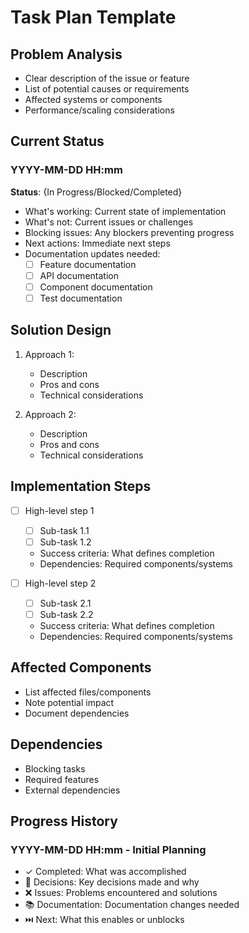 # Task Plan Template

## Problem Analysis

- Clear description of the issue or feature
- List of potential causes or requirements
- Affected systems or components
- Performance/scaling considerations

## Current Status

### YYYY-MM-DD HH:mm

**Status**: {In Progress/Blocked/Completed}

- What's working: Current state of implementation
- What's not: Current issues or challenges
- Blocking issues: Any blockers preventing progress
- Next actions: Immediate next steps
- Documentation updates needed:
  - [ ] Feature documentation
  - [ ] API documentation
  - [ ] Component documentation
  - [ ] Test documentation

## Solution Design

1. Approach 1:

   - Description
   - Pros and cons
   - Technical considerations

2. Approach 2:
   - Description
   - Pros and cons
   - Technical considerations

## Implementation Steps

- [ ] High-level step 1

  - [ ] Sub-task 1.1
  - [ ] Sub-task 1.2
  - Success criteria: What defines completion
  - Dependencies: Required components/systems

- [ ] High-level step 2
  - [ ] Sub-task 2.1
  - [ ] Sub-task 2.2
  - Success criteria: What defines completion
  - Dependencies: Required components/systems

## Affected Components

- List affected files/components
- Note potential impact
- Document dependencies

## Dependencies

- Blocking tasks
- Required features
- External dependencies

## Progress History

### YYYY-MM-DD HH:mm - Initial Planning

- ✓ Completed: What was accomplished
- 🤔 Decisions: Key decisions made and why
- ❌ Issues: Problems encountered and solutions
- 📚 Documentation: Documentation changes needed
- ⏭️ Next: What this enables or unblocks